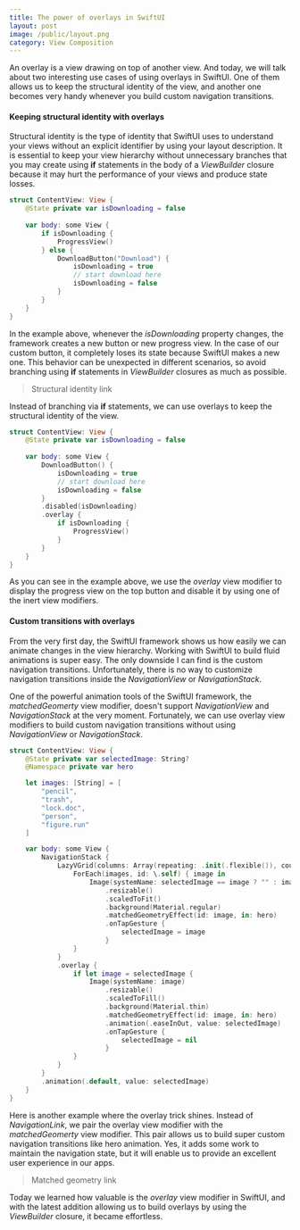 ```yaml
---
title: The power of overlays in SwiftUI
layout: post
image: /public/layout.png
category: View Composition
---
```


An overlay is a view drawing on top of another view. And today, we will talk about two interesting use cases of using overlays in SwiftUI. One of them allows us to keep the structural identity of the view, and another one becomes very handy whenever you build custom navigation transitions.

#### Keeping structural identity with overlays
Structural identity is the type of identity that SwiftUI uses to understand your views without an explicit identifier by using your layout description. It is essential to keep your view hierarchy without unnecessary branches that you may create using **if** statements in the body of a *ViewBuilder* closure because it may hurt the performance of your views and produce state losses.

```swift
struct ContentView: View {
    @State private var isDownloading = false
    
    var body: some View {
        if isDownloading {
            ProgressView()
        } else {
            DownloadButton("Download") {
                isDownloading = true
                // start download here
                isDownloading = false
            }
        }
    }
}
```

In the example above, whenever the *isDownloading* property changes, the framework creates a new button or new progress view. In the case of our custom button, it completely loses its state because SwiftUI makes a new one. This behavior can be unexpected in different scenarios, so avoid branching using **if** statements in *ViewBuilder* closures as much as possible.

> Structural identity link

Instead of branching via **if** statements, we can use overlays to keep the structural identity of the view.

```swift
struct ContentView: View {
    @State private var isDownloading = false
    
    var body: some View {
        DownloadButton() {
            isDownloading = true
            // start download here
            isDownloading = false
        }
        .disabled(isDownloading)
        .overlay {
            if isDownloading {
                ProgressView()
            }
        }
    }
}
```

As you can see in the example above, we use the *overlay* view modifier to display the progress view on the top button and disable it by using one of the inert view modifiers.

#### Custom transitions with overlays
From the very first day, the SwiftUI framework shows us how easily we can animate changes in the view hierarchy. Working with SwiftUI to build fluid animations is super easy. The only downside I can find is the custom navigation transitions. Unfortunately, there is no way to customize navigation transitions inside the *NavigationView* or *NavigationStack*.

One of the powerful animation tools of the SwiftUI framework, the *matchedGeomerty* view modifier, doesn't support *NavigationView* and *NavigationStack* at the very moment. Fortunately, we can use overlay view modifiers to build custom navigation transitions without using *NavigationView* or *NavigationStack*.

```swift
struct ContentView: View {
    @State private var selectedImage: String?
    @Namespace private var hero

    let images: [String] = [
        "pencil",
        "trash",
        "lock.doc",
        "person",
        "figure.run"
    ]

    var body: some View {
        NavigationStack {
            LazyVGrid(columns: Array(repeating: .init(.flexible()), count: 3)) {
                ForEach(images, id: \.self) { image in
                    Image(systemName: selectedImage == image ? "" : image)
                        .resizable()
                        .scaledToFit()
                        .background(Material.regular)
                        .matchedGeometryEffect(id: image, in: hero)
                        .onTapGesture {
                            selectedImage = image
                        }
                }
            }
            .overlay {
                if let image = selectedImage {
                    Image(systemName: image)
                        .resizable()
                        .scaledToFill()
                        .background(Material.thin)
                        .matchedGeometryEffect(id: image, in: hero)
                        .animation(.easeInOut, value: selectedImage)
                        .onTapGesture {
                            selectedImage = nil
                        }
                }
            }
        }
        .animation(.default, value: selectedImage)
    }
}
```

Here is another example where the overlay trick shines. Instead of *NavigationLink*, we pair the overlay view modifier with the *matchedGeomerty* view modifier. This pair allows us to build super custom navigation transitions like hero animation. Yes, it adds some work to maintain the navigation state, but it will enable us to provide an excellent user experience in our apps.

> Matched geometry link

Today we learned how valuable is the *overlay* view modifier in SwiftUI, and with the latest addition allowing us to build overlays by using the *ViewBuilder* closure, it became effortless.

